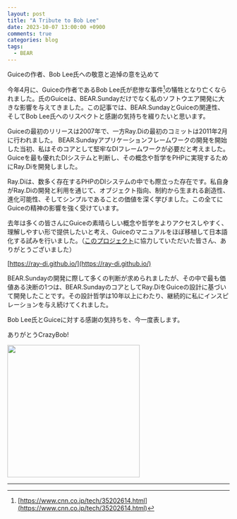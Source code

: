 ```yaml
---
layout: post
title: "A Tribute to Bob Lee"
date: 2023-10-07 13:00:00 +0900
comments: true
categories: blog
tags:
  - BEAR
---
```


Guiceの作者、Bob Lee氏への敬意と追悼の意を込めて

今年4月に、Guiceの作者であるBob Lee氏が悲惨な事件[^1]の犠牲となり亡くなられました。氏のGuiceは、BEAR.Sundayだけでなく私のソフトウエア開発に大きな影響を与えてきました。この記事では、BEAR.SundayとGuiceの関連性、そしてBob Lee氏へのリスペクトと感謝の気持ちを綴りたいと思います。

[^1]: [https://www.cnn.co.jp/tech/35202614.html](https://www.cnn.co.jp/tech/35202614.html)

Guiceの最初のリリースは2007年で、一方Ray.Diの最初のコミットは2011年2月に行われました。 BEAR.Sundayアプリケーションフレームワークの開発を開始した当初、私はそのコアとして堅牢なDIフレームワークが必要だと考えました。Guiceを最も優れたDIシステムと判断し、その概念や哲学をPHPに実現するためにRay.Diを開発しました。

Ray.Diは、数多く存在するPHPのDIシステムの中でも際立った存在です。私自身がRay.Diの開発と利用を通じて、オブジェクト指向、制約から生まれる創造性、進化可能性、そしてシンプルであることの価値を深く学びました。この全てにGuiceの精神の影響を強く受けています。

去年は多くの皆さんにGuiceの素晴らしい概念や哲学をよりアクセスしやすく、理解しやすい形で提供したいと考え、Guiceのマニュアルをほぼ移植して日本語化する試みを行いました。（[このプロジェクト](https://github.com/ray-di/ray-di.github.io/issues/4)に協力していただいた皆さん、ありがとうございました）

[https://ray-di.github.io/](https://ray-di.github.io/)

BEAR.Sundayの開発に際して多くの判断が求められましたが、その中で最も価値ある決断の1つは、BEAR.SundayのコアとしてRay.DiをGuiceの設計に基づいて開発したことです。その設計哲学は10年以上にわたり、継続的に私にインスピレーションを与え続けてくれました。

Bob Lee氏とGuiceに対する感謝の気持ちを、今一度表します。

ありがとうCrazyBob!

[<img src="https://pbs.twimg.com/media/F7zYalybAAAEDbU?format=png&name=900x900" width="300px">](https://en.wikipedia.org/wiki/Bob_Lee_(businessman))

---

